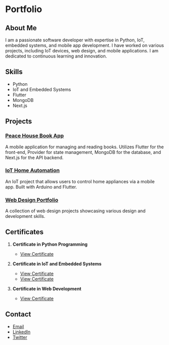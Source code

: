 # Portfolio

## About Me
I am a passionate software developer with expertise in Python, IoT, embedded systems, and mobile app development. I have worked on various projects, including IoT devices, web design, and mobile applications. I am dedicated to continuous learning and innovation.

## Skills
- Python
- IoT and Embedded Systems
- Flutter
- MongoDB
- Next.js

## Projects

### [Peace House Book App](https://github.com/yourusername/PeaceHouseBookApp)
A mobile application for managing and reading books. Utilizes Flutter for the front-end, Provider for state management, MongoDB for the database, and Next.js for the API backend.

### [IoT Home Automation](https://github.com/yourusername/IoTHomeAutomation)
An IoT project that allows users to control home appliances via a mobile app. Built with Arduino and Flutter.

### [Web Design Portfolio](https://github.com/yourusername/WebDesignPortfolio)
A collection of web design projects showcasing various design and development skills.

## Certificates

1. **Certificate in Python Programming**
   - [View Certificate](https://github.com/Daniel-techgit/Portfolio/blob/main/my%20cert%20from%20price/Python%20for%20Data%20Science%2C%20AI%20%26%20Development.pdf)

2. **Certificate in IoT and Embedded Systems**
   - [View Certificate](https://github.com/Daniel-techgit/Portfolio/blob/main/my%20cert%20from%20price/Internet%20of%20things%20Specialization.pdf)
   - [View Certificate](https://github.com/Daniel-techgit/Portfolio/blob/main/my%20cert%20from%20price/Internet%20of%20things%20Specialization.pdf)


3. **Certificate in Web Development**
   - [View Certificate](./certificates/web_development_certificate.pdf)

## Contact
- [Email](mailto:your.email@example.com)
- [LinkedIn](https://www.linkedin.com/in/yourusername)
- [Twitter](https://twitter.com/yourusername)
